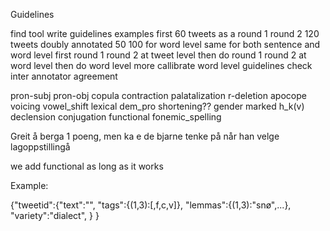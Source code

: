 Guidelines



find tool
write guidelines
examples
first 
60 tweets as a round 1
round 2 120 tweets doubly annotated
50 100 for word level
same for both sentence and word level
first round 1 round 2 at tweet level
then do round 1 round 2 at word level
then do word level more
callibrate word level guidelines
check inter annotator agreement




pron-subj
pron-obj
copula
contraction
palatalization
r-deletion
apocope
voicing
vowel_shift
lexical
dem_pro
shortening??
gender
marked
h_k(v)
declension
conjugation
functional
fonemic_spelling




Greit å berga 1 poeng, men ka e de bjarne tenke på når han velge lagoppstillingå


we add functional as long as it works


Example:

{"tweetid":{"text":"",
            "tags":{(1,3):[,f,c,v]},
	    "lemmas":{(1,3):"snø",...},
	    "variety":"dialect",
	    }
}






